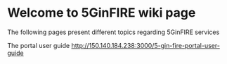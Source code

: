 <!-- TITLE: 5GinFIRE wiki page -->
<!-- SUBTITLE:Welcome to 5GinFIRE wiki page -->

# Welcome to 5GinFIRE wiki page
The following pages present different topics regarding 5GinFIRE services

The portal user guide http://150.140.184.238:3000/5-gin-fire-portal-user-guide